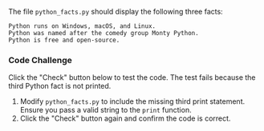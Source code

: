 
The file `python_facts.py` should display the following three facts:

```text
Python runs on Windows, macOS, and Linux.
Python was named after the comedy group Monty Python.
Python is free and open-source.
```

###  Code Challenge

Click the "Check" button below to test the code. The test fails because the third Python fact is not printed.

1. Modify `python_facts.py` to include the missing third print statement. Ensure you pass a valid string to the `print` function.
2. Click the "Check" button again and confirm the code is correct.